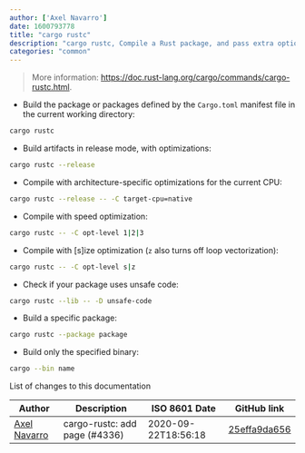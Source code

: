 ```yaml
---
author: ['Axel Navarro']
date: 1600793778
title: "cargo rustc"
description: "cargo rustc, Compile a Rust package, and pass extra options to the compiler."
categories: "common"
---
```

> More information: <https://doc.rust-lang.org/cargo/commands/cargo-rustc.html>.

- Build the package or packages defined by the `Cargo.toml` manifest file in the current working directory:

```bash
cargo rustc
```

- Build artifacts in release mode, with optimizations:

```bash
cargo rustc --release
```

- Compile with architecture-specific optimizations for the current CPU:

```bash
cargo rustc --release -- -C target-cpu=native
```

- Compile with speed optimization:

```bash
cargo rustc -- -C opt-level 1|2|3
```

- Compile with [s]ize optimization (`z` also turns off loop vectorization):

```bash
cargo rustc -- -C opt-level s|z
```

- Check if your package uses unsafe code:

```bash
cargo rustc --lib -- -D unsafe-code
```

- Build a specific package:

```bash
cargo rustc --package package
```

- Build only the specified binary:

```bash
cargo --bin name
```
List of changes to this documentation


Author | Description | ISO 8601 Date | GitHub link
------|-----|-----|-----
[Axel Navarro](mailto:navarroaxel@gmail.com) | cargo-rustc: add page (#4336) | 2020-09-22T18:56:18 | [25effa9da656](https://github.com/tldr-pages/tldr/commit/25effa9da656b3592075052041bf0c4b6c4edf7f)

